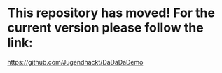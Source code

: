 # This repository has moved! For the current version please follow the link:
https://github.com/Jugendhackt/DaDaDaDemo
